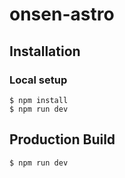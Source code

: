 # onsen-astro
## Installation
### Local setup
```console
$ npm install
$ npm run dev
```

## Production Build
```console
$ npm run dev
```
